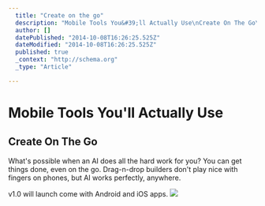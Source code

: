 ```yaml
---
  title: "Create on the go"
  description: "Mobile Tools You&#39;ll Actually Use\nCreate On The Go\nWhat&#39;s possible when an AI does all the hard work for you? You can get things done, even on the go. Dr"
  author: []
  datePublished: "2014-10-08T16:26:25.525Z"
  dateModified: "2014-10-08T16:26:25.525Z"
  published: true
  _context: "http://schema.org"
  _type: "Article"

---
```

# Mobile Tools You'll Actually Use

## Create On The Go

What's possible when an AI does all the hard work for you? You can get things done, even on the go. Drag-n-drop builders don't play nice with fingers on phones, but AI works perfectly, anywhere.

v1.0 will launch come with Android and iOS apps.
![](https://s3-us-west-2.amazonaws.com/cdn.thegrid.io/assets/images/phone.jpg)
